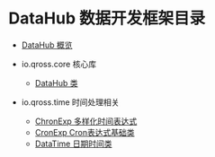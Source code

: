 # DataHub 数据开发框架目录

* [DataHub 概览](/datahub/overview)

* io.qross.core 核心库
    + [DataHub 类](/datahub/datahub.md)

* io.qross.time 时间处理相关
    + [ChronExp 多样化时间表达式](/datahub/chron.md)
    + [CronExp Cron表达式基础类](/datahub/cron.md)
    + [DataTime 日期时间类](/datahub/datetime.md)

